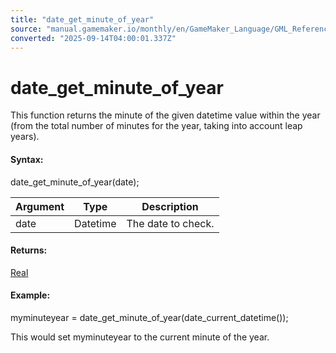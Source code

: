 ```yaml
---
title: "date_get_minute_of_year"
source: "manual.gamemaker.io/monthly/en/GameMaker_Language/GML_Reference/Maths_And_Numbers/Date_And_Time/date_get_minute_of_year.htm"
converted: "2025-09-14T04:00:01.337Z"
---
```


# date\_get\_minute\_of\_year

This function returns the minute of the given datetime value within the year (from the total number of minutes for the year, taking into account leap years).

#### Syntax:

date\_get\_minute\_of\_year(date);

| Argument | Type | Description |
| --- | --- | --- |
| date | Datetime | The date to check. |

#### Returns:

[Real](../../../GML_Overview/Data_Types.md)

#### Example:

myminuteyear = date\_get\_minute\_of\_year(date\_current\_datetime());

This would set myminuteyear to the current minute of the year.